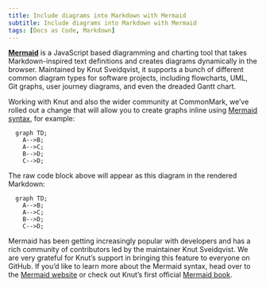```yaml
---
title: Include diagrams into Markdown with Mermaid
subtitle: Include diagrams into Markdown with Mermaid 
tags: [Docs as Code, Markdown]
---
```


[**Mermaid**](https://github.com/mermaid-js/mermaid#readme) is a JavaScript based diagramming and charting tool that takes Markdown-inspired text definitions and creates diagrams dynamically in the browser. 
Maintained by Knut Sveidqvist, it supports a bunch of different common diagram types for software projects, including flowcharts, UML, Git graphs, user journey diagrams, and even the dreaded Gantt chart.

Working with Knut and also the wider community at CommonMark, we’ve rolled out a change that will allow you to create graphs inline using [Mermaid syntax](https://mermaid.js.org/#/n00b-syntaxReference?id=syntax-structure), for example:

```mermaid
  graph TD;
    A-->B;
    A-->C;
    B-->D;
    C-->D;
```
The raw code block above will appear as this diagram in the rendered Markdown:

```mermaid!
  graph TD;
    A-->B;
    A-->C;
    B-->D;
    C-->D;
```

Mermaid has been getting increasingly popular with developers and has a rich community of contributors led by the maintainer Knut Sveidqvist. 
We are very grateful for Knut’s support in bringing this feature to everyone on GitHub. 
If you’d like to learn more about the Mermaid syntax, head over to the [Mermaid website](http://mermaid-js.github.io/mermaid/) or check out Knut’s first official [Mermaid book](https://amzn.to/339uQRn).